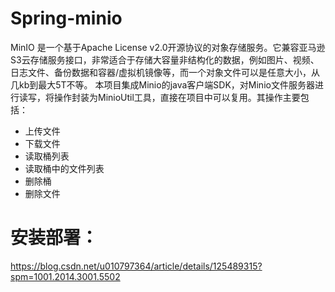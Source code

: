 # Spring-minio
MinIO 是一个基于Apache License v2.0开源协议的对象存储服务。它兼容亚马逊S3云存储服务接口，非常适合于存储大容量非结构化的数据，例如图片、视频、日志文件、备份数据和容器/虚拟机镜像等，而一个对象文件可以是任意大小，从几kb到最大5T不等。
本项目集成Minio的java客户端SDK，对Minio文件服务器进行读写，将操作封装为MinioUtil工具，直接在项目中可以复用。其操作主要包括：
- 上传文件
- 下载文件
- 读取桶列表
- 读取桶中的文件列表
- 删除桶
- 删除文件

# 安装部署：
https://blog.csdn.net/u010797364/article/details/125489315?spm=1001.2014.3001.5502
